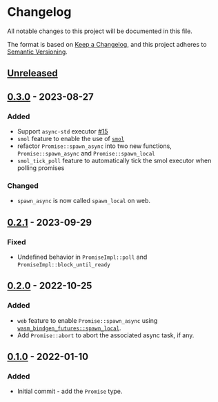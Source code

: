 # Changelog
All notable changes to this project will be documented in this file.

The format is based on [Keep a Changelog](https://keepachangelog.com/en/1.0.0/),
and this project adheres to [Semantic Versioning](https://semver.org/spec/v2.0.0.html).

## [Unreleased]


## [0.3.0] - 2023-08-27
### Added
- Support `async-std` executor [#15](https://github.com/EmbarkStudios/poll-promise/pull/15)
- `smol` feature to enable the use of [`smol`](https://github.com/smol-rs/smol)
- refactor `Promise::spawn_async` into two new functions, `Promise::spawn_async` and `Promise::spawn_local`
- `smol_tick_poll` feature to automatically tick the smol executor when polling promises

### Changed
- `spawn_async` is now called `spawn_local` on web.


## [0.2.1] - 2023-09-29
### Fixed
- Undefined behavior in `PromiseImpl::poll` and `PromiseImpl::block_until_ready`


## [0.2.0] - 2022-10-25
### Added
- `web` feature to enable `Promise::spawn_async` using [`wasm_bindgen_futures::spawn_local`](https://rustwasm.github.io/wasm-bindgen/api/wasm_bindgen_futures/fn.spawn_local.html).
- Add `Promise::abort` to abort the associated async task, if any.


## [0.1.0] - 2022-01-10
### Added
- Initial commit - add the `Promise` type.

[Unreleased]: https://github.com/EmbarkStudios/poll-promise/compare/0.3.0...HEAD
[0.3.0]: https://github.com/EmbarkStudios/poll-promise/releases/tag/0.3.0
[0.2.1]: https://github.com/EmbarkStudios/poll-promise/releases/tag/0.2.1
[0.2.0]: https://github.com/EmbarkStudios/poll-promise/releases/tag/0.2.0
[0.1.0]: https://github.com/EmbarkStudios/poll-promise/releases/tag/0.1.0
